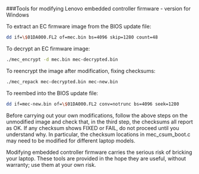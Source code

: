 ###Tools for modifying Lenovo embedded controller firmware - version for Windows

To extract an EC firmware image from the BIOS update file:

```sh
dd if=\$01DA000.FL2 of=mec.bin bs=4096 skip=1280 count=48
```

To decrypt an EC firmware image:

```sh
./mec_encrypt -d mec.bin mec-decrypted.bin
```

To reencrypt the image after modification, fixing checksums:

```sh
./mec_repack mec-decrypted.bin mec-new.bin
```

To reembed into the BIOS update file:

```sh
dd if=mec-new.bin of=\$01DA000.FL2 conv=notrunc bs=4096 seek=1280
```

Before carrying out your own modifications, follow the above steps on
the unmodified image and check that, in the third step, the checksums
all report as OK.  If any checksum shows FIXED or FAIL, do not proceed
until you understand why.  In particular, the checksum locations in
mec_csum_boot.c may need to be modified for different laptop models.

Modifying embedded controller firmware carries the serious risk of
bricking your laptop.  These tools are provided in the hope they are
useful, without warranty; use them at your own risk.

